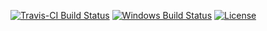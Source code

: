 [![Travis-CI Build Status](https://img.shields.io/travis/openhoi/openhoi.svg?label=linux%2Fmacos%20build)](https://travis-ci.org/openhoi/openhoi)
[![Windows Build Status](https://img.shields.io/appveyor/ci/thomasreiser/openhoi.svg?label=windows%20build)](https://ci.appveyor.com/project/thomasreiser/openhoi)
[![License](https://img.shields.io/badge/license-GPL%203-blue.svg)](https://opensource.org/licenses/GPL-3.0)
